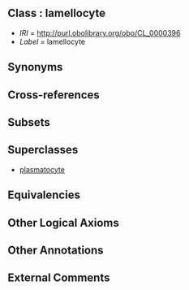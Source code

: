 
## Class : lamellocyte

 * *IRI* = http://purl.obolibrary.org/obo/CL_0000396
 * *Label* = lamellocyte

## Synonyms


## Cross-references


## Subsets


## Superclasses

 * [plasmatocyte](../../CL/94/CL_0000394.md)

## Equivalencies


## Other Logical Axioms


## Other Annotations


## External Comments

